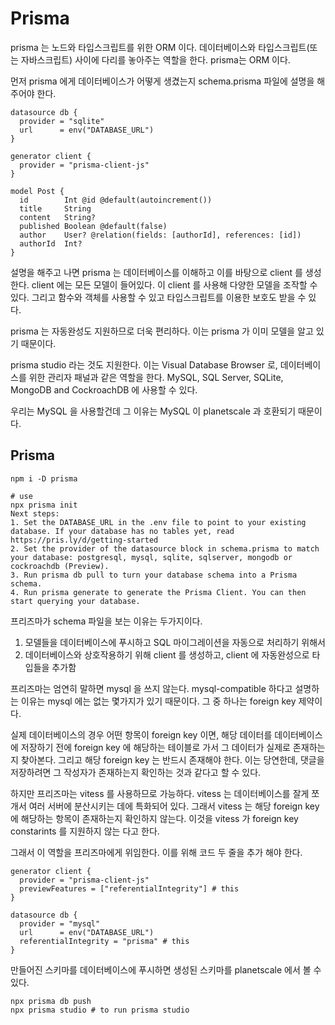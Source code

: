 # Prisma

prisma 는 노드와 타입스크립트를 위한 ORM 이다. 데이터베이스와 타입스크립트(또는 자바스크립트) 사이에 다리를 놓아주는 역할을 한다.
prisma는 ORM 이다. 

먼저 prisma 에게 데이터베이스가 어떻게 생겼는지 schema.prisma 파일에 설명을 해주어야 한다.

```prisma
datasource db {
  provider = "sqlite"
  url      = env("DATABASE_URL")
}

generator client {
  provider = "prisma-client-js"
}

model Post {
  id        Int @id @default(autoincrement())
  title     String
  content   String?
  published Boolean @default(false)
  author    User? @relation(fields: [authorId], references: [id])
  authorId  Int?
}
```

설명을 해주고 나면 prisma 는 데이터베이스를 이해하고 이를 바탕으로 client 를 생성한다. 
client 에는 모든 모델이 들어있다. 이 client 를 사용해 다양한 모델을 조작할 수 있다. 그리고 함수와 객체를 사용할 수 있고 타입스크립트를 이용한 보호도 받을 수 있다.

prisma 는 자동완성도 지원하므로 더욱 편리하다. 이는 prisma 가 이미 모델을 알고 있기 때문이다.

prisma studio 라는 것도 지원한다. 이는 Visual Database Browser 로, 데이터베이스를 위한 관리자 패널과 같은 역할을 한다.
MySQL, SQL Server, SQLite, MongoDB and CockroachDB 에 사용할 수 있다.

우리는 MySQL 을 사용할건데 그 이유는 MySQL 이 planetscale 과 호환되기 때문이다.


## Prisma
```shell
npm i -D prisma

# use
npx prisma init
Next steps:
1. Set the DATABASE_URL in the .env file to point to your existing database. If your database has no tables yet, read https://pris.ly/d/getting-started
2. Set the provider of the datasource block in schema.prisma to match your database: postgresql, mysql, sqlite, sqlserver, mongodb or cockroachdb (Preview).
3. Run prisma db pull to turn your database schema into a Prisma schema.
4. Run prisma generate to generate the Prisma Client. You can then start querying your database.

```

프리즈마가 schema 파일을 보는 이유는 두가지이다. 

1. 모델들을 데이터베이스에 푸시하고 SQL 마이그레이션을 자동으로 처리하기 위해서
2. 데이터베이스와 상호작용하기 위해 client 를 생성하고, client 에 자동완성으로 타입들을 추가함

프리즈마는 엄연히 말하면 mysql 을 쓰지 않는다. mysql-compatible 하다고 설명하는 이유는 mysql 에는 없는 몇가지가 있기 때문이다.
그 중 하나는 foreign key 제약이다.  

실제 데이터베이스의 경우 어떤 항목이 foreign key 이면, 해당 데이터를 데이터베이스에 저장하기 전에 foreign key 에 해당하는  테이블로 가서
그 데이터가 실제로 존재하는지 찾아본다. 그리고 해당 foreign key 는 반드시 존재해야 한다.
이는 당연한데, 댓글을 저장하려면 그 작성자가 존재하는지 확인하는 것과 같다고 할 수 있다.

하지만 프리즈마는 vitess 를 사용하므로 가능하다. vitess 는 데이터베이스를 잘게 쪼개서 여러 서버에 분산시키는 데에 특화되어 있다. 그래서 vitess 는
해당 foreign key 에 해당하는 항목이 존재하는지 확인하지 않는다. 이것을 vitess 가 foreign key constarints 를 지원하지 않는 다고 한다.

그래서 이 역할을 프리즈마에게 위임한다. 이를 위해 코드 두 줄을 추가 해야 한다.
```shell
generator client {
  provider = "prisma-client-js"
  previewFeatures = ["referentialIntegrity"] # this
}

datasource db {
  provider = "mysql"
  url      = env("DATABASE_URL")
  referentialIntegrity = "prisma" # this
}
```

만들어진 스키마를 데이터베이스에 푸시하면 생성된 스키마를 planetscale 에서 볼 수 있다.
```shell
npx prisma db push
npx prisma studio # to run prisma studio
```
